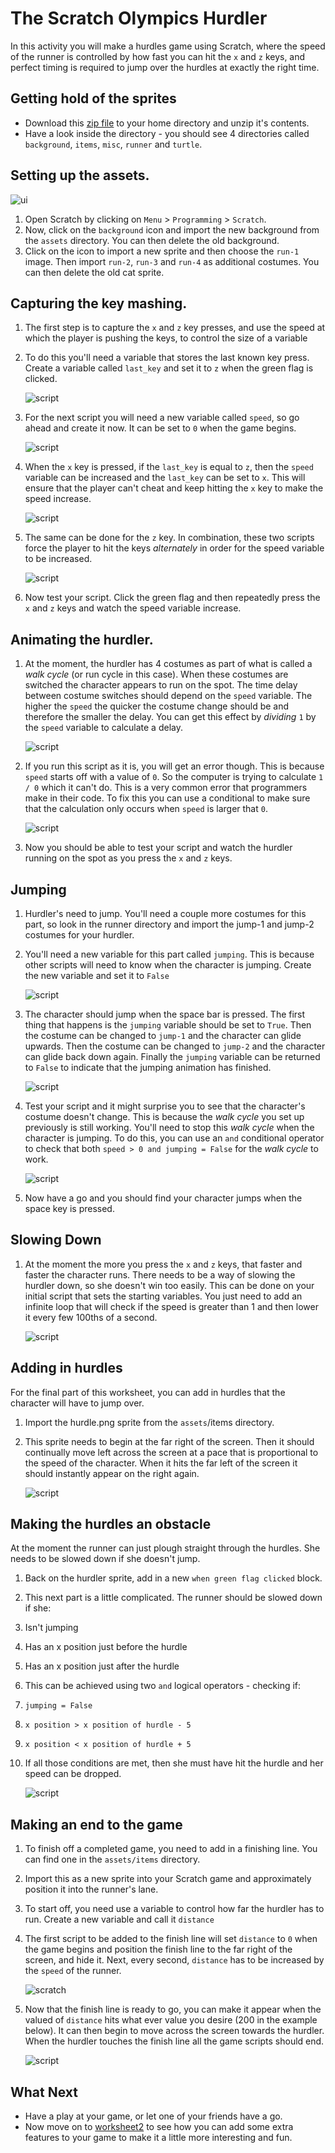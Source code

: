 # The Scratch Olympics Hurdler

In this activity you will make a hurdles game using Scratch, where the speed of the runner is controlled by how fast you can hit the `x` and `z` keys, and perfect timing is required to jump over the hurdles at exactly the right time.

## Getting hold of the sprites
- Download this [zip file](images/assets.zip) to your home directory and unzip it's contents.
- Have a look inside the directory - you should see 4 directories called `background`, `items`, `misc`, `runner` and `turtle`.

## Setting up the assets.
![ui](images/ui.gif)
1. Open Scratch by clicking on `Menu` > `Programming` > `Scratch`.
1. Now, click on the `background` icon and import the new background from the `assets` directory. You can then delete the old background.
1. Click on the icon to import a new sprite and then choose the `run-1` image. Then import `run-2`, `run-3` and `run-4` as additional costumes. You can then delete the old cat sprite.

## Capturing the key mashing.
1. The first step is to capture the `x` and `z` key presses, and use the speed at which the player is pushing the keys, to control the size of a variable
1. To do this you'll need a variable that stores the last known key press. Create a variable called `last_key` and set it to `z` when the green flag is clicked.

	![script](images/greenflag1.png)

1. For the next script you will need a new variable called `speed`, so go ahead and create it now. It can be set to `0` when the game begins.
    <!--
	``` scratch
	when green flag clicked
	set [last_key v] to [z]
	set [speed v] to [0]
	```
    -->
	![script](images/greenflag2.png)

1. When the `x` key is pressed, if the `last_key` is equal to `z`, then the `speed` variable can be increased and the `last_key` can be set to `x`. This will ensure that the player can't cheat and keep hitting the `x` key to make the speed increase.

	![script](images/x_script.png)

1. The same can be done for the `z` key. In combination, these two scripts force the player to hit the keys _alternately_ in order for the speed variable to be increased.

	![script](images/z_script.png)

1. Now test your script. Click the green flag and then repeatedly press the `x` and `z` keys and watch the speed variable increase.

## Animating the hurdler.

1. At the moment, the hurdler has 4 costumes as part of what is called a _walk cycle_ (or run cycle in this case). When these costumes are switched the character appears to run on the spot. The time delay between costume switches should depend on the `speed` variable. The higher the `speed` the quicker the costume change should be and therefore the smaller the delay. You can get this effect by _dividing_ `1` by the `speed` variable to calculate a delay.

	<!--
	``` scratch
	when green flag clicked
	forever
	switch costume to [run-1 v]
	wait ([1]/(speed)) secs
	switch costume to [run-2 v]
	wait ([1]/(speed)) secs
	switch costume to [run-3 v]
	wait ([1]/(speed)) secs
	switch costume to [run-4 v]
	wait ([1]/(speed)) secs
	```
	-->
	![script](images/run1.png)

1. If you run this script as it is, you will get an error though. This is because `speed` starts off with a value of `0`. So the computer is trying to calculate `1 / 0` which it can't do. This is a very common error that programmers make in their code. To fix this you can use a conditional to make sure that the calculation only occurs when `speed` is larger that `0`.

	<!--
	``` scratch
	when green flag clicked
	forever
	if <(speed) > [0]>
	switch to costume [run-1 v]
	wait ([1]/(speed)) secs
	switch to costume [run-2 v]
	wait ([1]/(speed)) secs
	switch to costume [run-3 v]
	wait ([1]/(speed)) secs
	switch to costume [run-4 v]
	wait ([1]/(speed)) secs
	```
	-->
	![script](images/run2.png)

1. Now you should be able to test your script and watch the hurdler running on the spot as you press the `x` and `z` keys.

## Jumping

1. Hurdler's need to jump. You'll need a couple more costumes for this part, so look in the runner 
directory and import the jump-1 and jump-2 costumes for your hurdler.

1. You'll need a new variable for this part called `jumping`. This is because other scripts will need to know when the character is jumping. Create the new variable and set it to `False`
    <!--
	``` scratch
	when green flag clicked
	set [last_key v] to [z]
	set [speed v] to [0]
	set [jumping v] to [False]
	```
	-->
	![script](images/greenflag3.png)
	
1. The character should jump when the space bar is pressed. The first thing that happens is the `jumping` variable should be set to `True`. Then the costume can be changed to `jump-1` and the character can glide upwards. Then the costume can be changed to `jump-2` and the character can glide back down again. Finally the `jumping` variable can be returned to `False` to indicate that the jumping animation has finished.

   <!--
	``` scratch
	when [space v]key pressed
	set [jumping v] to [True]
	switch to costume [jump-1 v]
	glide [0.5] secs to x: [-104] y [32]
	switch to costume [jump-2 v]
	glide [0.5] secs to x: [-104] y [-32]
	set [jumping v] to [False]
	```
	-->
	
	![script](images/jump.png)
	
1. Test your script and it might surprise you to see that the character's costume doesn't change. This is because the _walk cycle_ you set up previously is still working. You'll need to stop this _walk cycle_ when the character is jumping. To do this, you can use an `and` conditional operator to check that both `speed > 0 and jumping = False` for the _walk cycle_ to work.

	<!--
	``` scratch
	when green flag clicked
	forever
	if <<(speed) > [0]>and<(jumping) = [False]>>
	switch to costume [run-1 v]
	wait ([1]/(speed)) secs
	switch to costume [run-2 v]
	wait ([1]/(speed)) secs
	switch to costume [run-3 v]
	wait ([1]/(speed)) secs
	switch to costume [run-4 v]
	wait ([1]/(speed)) secs
	```
	-->	
	![script](images/run3.png)
	
1. Now have a go and you should find your character jumps when the space key is pressed.

## Slowing Down
1. At the moment the more you press the `x` and `z` keys, that faster and faster the character runs. There needs to be a way of slowing the hurdler down, so she doesn't win too easily. This can be done on your initial script that sets the starting variables. You just need to add an infinite loop that will check if the speed is greater than 1 and then lower it every few 100ths of a second.

	<!--
	``` scratch
	when green flag clicked
	set [last_key v] to [z]
	set [speed v] to [0]
	set [jumping v] to [False]
	forever
	if <(speed) > [1]>
	change [speed v] by [1]
	wait [0.5] secs
	```
	-->
	![script](images/greenflag4.png)

## Adding in hurdles

For the final part of this worksheet, you can add in hurdles that the character will have to jump over.

1. Import the hurdle.png sprite from the `assets`/items directory.
1. This sprite needs to begin at the far right of the screen. Then it should continually move left across the screen at a pace that is proportional to the speed of the character. When it hits the far left of the screen it should instantly appear on the right again.

   <!--
	``` scratch
	when green flag clicked
	go to x: [230] y:[-77]
	forever
	if <(speed) > [1]>
	change x by [-10]
	wait <[1]/(speed)> secs
	if <(x position) < [-230]>
	go to x:[230] y:[-77]
	```
	-->
	![script](images/hurdles1.png)

## Making the hurdles an obstacle

At the moment the runner can just plough straight through the hurdles. She needs to be slowed down if she doesn't jump.

1. Back on the hurdler sprite, add in a new `when green flag clicked` block.
1. This next part is a little complicated. The runner should be slowed down if she:
  1. Isn't jumping
  1. Has an x position just before the hurdle
  1. Has an x position just after the hurdle
1. This can be achieved using two `and` logical operators - checking if:
  1. `jumping = False`
  1. `x position > x position of hurdle - 5`
  1. `x position < x position of hurdle + 5`
1. If all those conditions are met, then she must have hit the hurdle and her speed can be dropped.

	<!--
	``` scratch
	when green flag clicked
	forever
	if <<(jumping)=[False]>and<<(x position) > (([x position v] of [Sprite3 v])- [5])> and <(x position) < (([x position v] of [Sprite3 v]) + [5])>>>
	set [speed V] to [2]
	```
	-->

	![script](images/collide.png)

## Making an end to the game

1. To finish off a completed game, you need to add in a finishing line. You can find one in the `assets/items` directory.
1. Import this as a new sprite into your Scratch game and approximately position it into the runner's lane.
1. To start off, you need use a variable to control how far the hurdler has to run. Create a new variable and call it `distance`
1. The first script to be added to the finish line will set `distance` to `0` when the game begins and position the finish line to the far right of the screen, and hide it. Next, every second, `distance` has to be increased by the `speed` of the runner.

	<!--
	``` scratch
	when green flag clicked
	set [distance v] to [0]
	go to x: [230] y: [-91]
	hide
	forever
	set [distance v] to ((distance) + (speed))
	wait [1] secs
	```
	-->

	![scratch](images/finish1.png)

1. Now that the finish line is ready to go, you can make it appear when the valued of `distance` hits what ever value you desire (200 in the example below). It can then begin to move across the screen towards the hurdler. When the hurdler touches the finish line all the game scripts should end.

	<!--
	``` scratch
	when green flag clicked
	forever
	if <(distance) > [200]>
	show
	wait ([1]/(speed)) secs
	change x by [-10]
	end
	if <touching [Sprite2 v]?>
	wait [0.2] secs
	stop [all]
	```
	-->
	
	![script](images/finish2.png)
	
## What Next
- Have a play at your game, or let one of your friends have a go.
- Now move on to [worksheet2](worksheet2.md) to see how you can add some extra features to your game to make it a little more interesting and fun.
